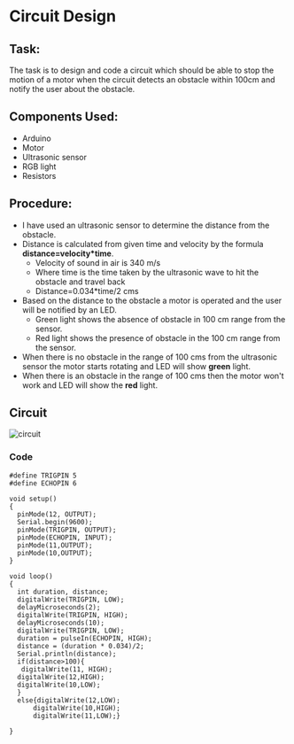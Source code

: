 #  Circuit Design

## Task:
The task is to design and code a circuit which should be able to stop the motion of a motor when the circuit detects an obstacle within 100cm and notify the user about the obstacle.

## Components Used:
* Arduino
* Motor
* Ultrasonic sensor
* RGB light
* Resistors

## Procedure:
* I have used an ultrasonic sensor to determine the distance from the obstacle.
* Distance is calculated from given time and velocity by the formula **distance=velocity*time**.
    * Velocity of sound in air is 340 m/s
    * Where time is the time taken by the ultrasonic wave to hit the obstacle and travel back
    * Distance=0.034*time/2 cms
* Based on the distance to the obstacle a motor is operated and the user will be notified by an LED.
    * Green light shows the absence of obstacle in 100 cm range from the sensor.
    * Red light shows the presence of obstacle in the 100 cm range from the sensor.
* When there is no obstacle in the range of 100 cms from the ultrasonic sensor the motor starts rotating and LED will show **green** light.
* When there is an obstacle in the range of 100 cms then the motor won't work and LED will show the **red** light.

## Circuit
![circuit](https://github.com/adarshreddy-g/amFOSS_tasks/blob/master/Task-13/ardui.JPG?raw=true)

### Code
```
#define TRIGPIN 5
#define ECHOPIN 6

void setup()
{
  pinMode(12, OUTPUT);
  Serial.begin(9600);
  pinMode(TRIGPIN, OUTPUT);
  pinMode(ECHOPIN, INPUT);
  pinMode(11,OUTPUT);
  pinMode(10,OUTPUT);
}

void loop()
{
  int duration, distance;
  digitalWrite(TRIGPIN, LOW);
  delayMicroseconds(2);
  digitalWrite(TRIGPIN, HIGH);
  delayMicroseconds(10);
  digitalWrite(TRIGPIN, LOW);
  duration = pulseIn(ECHOPIN, HIGH);
  distance = (duration * 0.034)/2;
  Serial.println(distance);
  if(distance>100){
   digitalWrite(11, HIGH);
  digitalWrite(12,HIGH);
  digitalWrite(10,LOW);
  }
  else{digitalWrite(12,LOW);
      digitalWrite(10,HIGH);
      digitalWrite(11,LOW);}
  
}
```

